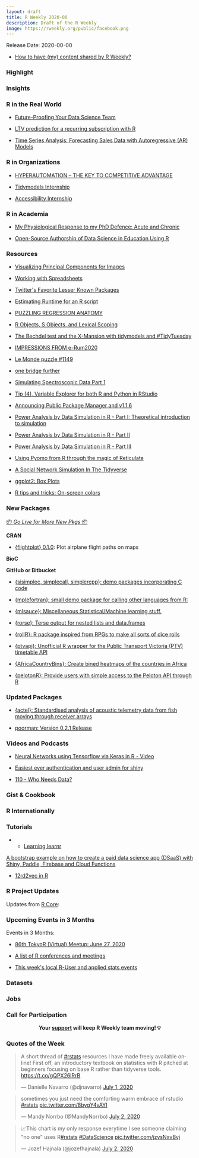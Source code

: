 ```yaml
---
layout: draft
title: R Weekly 2020-00
description: Draft of the R Weekly
image: https://rweekly.org/public/facebook.png
---
```


Release Date: 2020-00-00

+ [How to have (my) content shared by R Weekly?](https://github.com/rweekly/rweekly.org#how-to-have-my-content-shared-by-r-weekly)


###  Highlight



### Insights



### R in the Real World

+ [Future-Proofing Your Data Science Team](https://blog.rstudio.com/2020/06/30/future-proofing-your-data-science-team/)

+ [LTV prediction for a recurring subscription with R](https://www.analyzecore.com/2018/09/19/ltv-prediction-for-a-recurring-subscription-with-r/)

+ [Time Series Analysis: Forecasting Sales Data with Autoregressive (AR) Models](https://blog.ephorie.de/time-series-analysis-forecasting-sales-data-with-autoregressive-ar-models)


###  R in Organizations

+ [HYPERAUTOMATION – THE KEY TO COMPETITIVE ADVANTAGE](https://www.mango-solutions.com/hyperautomation-the-key-to-competitive-advantage/)

+ [Tidymodels Internship](https://education.rstudio.com/blog/2020/06/tidymodels-internship/)

+ [Accessibility Internship](https://education.rstudio.com/blog/2020/07/a11y-midterm/)

###  R in Academia

+ [My Physiological Response to my PhD Defence: Acute and Chronic](https://www.granvillematheson.com/post/self-portrait/)

+ [Open-Source Authorship of Data Science in Education Using R](https://rviews.rstudio.com/2020/07/01/open-source-authorship-of-data-science-in-education-using-r/)


###  Resources

+ [Visualizing Principal Components for Images](https://www.iamnagdev.com/?p=879)

+ [Working with Spreadsheets](https://education.rstudio.com/blog/2020/06/working-with-spreadsheets/)

+ [Twitter's Favorite Lesser Known Packages](http://eringrand.github.io/fave_r_functions/)

+ [Estimating Runtime for an R script](https://lgreski.github.io/dsdepot/2020/07/01/estimating-R-script-runtime.html)

+ [PUZZLING REGRESSION ANATOMY](http://skranz.github.io//r/2020/07/01/PuzzlingRegressionAnatomy.html)

+ [R Objects, S Objects, and Lexical Scoping](https://lgreski.github.io/dsdepot/2020/06/28/rObjectsSObjectsAndScoping.html)

+ [The Bechdel test and the X-Mansion with tidymodels and #TidyTuesday](https://juliasilge.com/blog/uncanny-xmen/)

+ [IMPRESSIONS FROM e-Rum2020](https://mirai-solutions.ch/news/2020/06/30/erum2020-impressions/)

+ [Le Monde puzzle #1149](https://xianblog.wordpress.com/2020/07/01/le-monde-puzzle-1149/)

+ [one bridge further](https://xianblog.wordpress.com/2020/06/30/43135/)

+ [Simulating Spectroscopic Data Part 1](https://chemospec.org/2020/06/28/p15/)

+ [Tip (4), Variable Explorer for both R and Python in RStudio](https://costaleconomist.blogspot.com/2020/07/tip-4-variable-explorer-for-both-r-and.html)

+ [Announcing Public Package Manager and v1.1.6](https://blog.rstudio.com/2020/07/01/announcing-public-package-manager/)

+ [Power Analysis by Data Simulation in R - Part I: Theoretical introduction to simulation](https://julianquandt.com/post/power-analysis-by-data-simulation-in-r-part-i/)

+ [Power Analysis by Data Simulation in R - Part II](https://julianquandt.com/post/power-analysis-by-data-simulation-in-r-part-ii/)

+ [Power Analysis by Data Simulation in R - Part III](https://julianquandt.com/post/power-analysis-by-data-simulation-in-r-part-iii/)

+ [Using Pyomo from R through the magic of Reticulate](http://www.notesofdabbler.com/2020/07/01/rpyomo/)

+ [A Social Network Simulation In The Tidyverse](https://www.statworx.com/de/blog/a-social-network-simulation-in-the-tidyverse/)

+ [ggplot2: Box Plots](https://blog.rsquaredacademy.com/ggplot2-box-plots/)

+ [R tips and tricks: On-screen colors](https://eranraviv.com/r-tips-tricks-screen-colors/)


###  New Packages

<p class="added-hostname"><a href="https://rweekly.org/live" target="_blank" class="externalLink">📦 <i>Go Live for More New Pkgs</i> 📦</a></p>

**CRAN**

+ [{flightplot} 0.1.0](https://cran.r-project.org/package=flightplot): Plot airplane flight paths on maps




**BioC**



**GitHub or Bitbucket**

+ [{sisimplec, simplecall, simplercpp}: demo packages incorporating C code](https://coolbutuseless.github.io/2020/06/30/simplec-simplecall-simplercpp-demo-packages-incorporating-c-code/)

+ [{mplefortran}: small demo package for calling other languages from R:](https://github.com/coolbutuseless/simplefortran)

+ [{mlsauce}: Miscellaneous Statistical/Machine learning stuff.](https://thierrymoudiki.github.io/blog/2020/07/03/misc/mlsauce-new?fbclid=IwAR0uDHLoGAh7Mor0r_rEdslcRt43d2G8VcVKEL9kT-ce4QYA8SgMvwdRNq8)

+ [{rorse}: Terse output for nested lists and data.frames](https://coolbutuseless.github.io/2020/07/01/introducing-terse-a-package-for-compact-output-of-lists-and-data.frames/)

+ [{rollR}: R package inspired from RPGs to make all sorts of dice rolls](https://github.com/Felixmil/rollR)

+ [{ptvapi}: Unofficial R wrapper for the Public Transport Victoria (PTV) timetable API](https://github.com/mdneuzerling/ptvapi/)

+ [{AfricaCountryBins}: Create bined heatmaps of the countries in Africa](https://github.com/delabj/AfricaCountryBins)

+ [{pelotonR}: Provide users with simple access to the Peloton API through R](https://lgellis.github.io/pelotonR/)

### Updated Packages

+ [{actel}: Standardised analysis of acoustic telemetry data from fish moving through receiver arrays ](https://github.com/hugomflavio/actel)

+ [poorman: Version 0.2.1 Release](https://nathaneastwood.github.io/2020/07/01/poorman-version-0.2.1-release/)

###  Videos and Podcasts

+ [Neural Networks using Tensorflow via Keras in R - Video](http://r-addict.com/2020/06/29/Keras-Video.html)

+ [Easiest ever authentication and user admin for shiny](https://www.tychobra.com/posts/2020-06-30-introducing-polished-tech/)

+ [110 - Who Needs Data?](http://nssdeviations.com/)


### Gist & Cookbook



### R Internationally



###  Tutorials

+ + [Learning learnr](https://education.rstudio.com/blog/2020/07/learning-learnr/)

[A bootstrap example on how to create a paid data science app (DSaaS) with Shiny, Paddle, Firebase and Cloud Functions](https://code.markedmondson.me/datascience-aas/)

+ [12rd2vec in R](https://www.bnosac.be/index.php/blog/100-word2vec-in-R)


<!--<div class="post-more-begin></div><div class="post-more-end"></div>-->

###  R Project Updates

Updates from [R Core](http://developer.r-project.org/blosxom.cgi/R-devel/NEWS):


###  Upcoming Events in 3 Months

Events in 3 Months:

+ [86th TokyoR (Virtual) Meetup: June 27, 2020](https://tokyor.connpass.com/event/178741/)

+ [A list of R conferences and meetings](https://jumpingrivers.github.io/meetingsR/events.html)

+ [This week's local R-User and applied stats events](https://community.rstudio.com/c/irl)


### Datasets

### Jobs



###  Call for Participation


<p class="hide-support added-hostname support-rweekly" style="text-align: center;font-weight: bold;">Your <a class="non-visited externalLink" href="https://www.patreon.com/rweekly" onclick="pas(this)">support</a> will keep R Weekly team moving! 💡</p>

###  Quotes of the Week

<blockquote class="twitter-tweet"><p lang="en" dir="ltr">A short thread of <a href="https://twitter.com/hashtag/rstats?src=hash&amp;ref_src=twsrc%5Etfw">#rstats</a> resources I have made freely available online! First off, an introductory textbook on statistics with R pitched at beginners focusing on base R rather than tidyverse tools. <a href="https://t.co/gQPX26lRrB">https://t.co/gQPX26lRrB</a></p>&mdash; Danielle Navarro (@djnavarro) <a href="https://twitter.com/djnavarro/status/1278470778879569920?ref_src=twsrc%5Etfw">July 1, 2020</a></blockquote> <script async src="https://platform.twitter.com/widgets.js" charset="utf-8"></script>

<blockquote class="twitter-tweet"><p lang="en" dir="ltr">sometimes you just need the comforting warm embrace of rstudio <a href="https://twitter.com/hashtag/rstats?src=hash&amp;ref_src=twsrc%5Etfw">#rstats</a> <a href="https://t.co/8bygY4vAYI">pic.twitter.com/8bygY4vAYI</a></p>&mdash; Mandy Norrbo (@MandyNorrbo) <a href="https://twitter.com/MandyNorrbo/status/1278655165407649798?ref_src=twsrc%5Etfw">July 2, 2020</a></blockquote> <script async src="https://platform.twitter.com/widgets.js" charset="utf-8"></script>

<blockquote class="twitter-tweet"><p lang="en" dir="ltr">📈This chart is my only response everytime I see someone claiming &quot;no one&quot; uses R<a href="https://twitter.com/hashtag/rstats?src=hash&amp;ref_src=twsrc%5Etfw">#rstats</a> <a href="https://twitter.com/hashtag/DataScience?src=hash&amp;ref_src=twsrc%5Etfw">#DataScience</a> <a href="https://t.co/jzvsNxvByj">pic.twitter.com/jzvsNxvByj</a></p>&mdash; Jozef Hajnala (@jozefhajnala) <a href="https://twitter.com/jozefhajnala/status/1278769817303027715?ref_src=twsrc%5Etfw">July 2, 2020</a></blockquote> <script async src="https://platform.twitter.com/widgets.js" charset="utf-8"></script>
